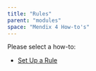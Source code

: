 ```yaml
---
title: "Rules"
parent: "modules"
space: "Mendix 4 How-to's"
---
```

Please select a how-to:

*   [Set Up a Rule](set-up-a-rule)
